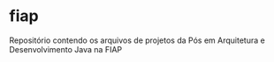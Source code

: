 # fiap
Repositório contendo os arquivos de projetos da Pós em Arquitetura e Desenvolvimento Java na FIAP
